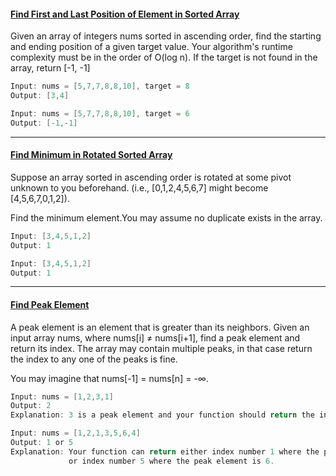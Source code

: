 #### [Find First and Last Position of Element in Sorted Array](https://github.com/gnaneswar0907/Algorithms/blob/master/BinarySearch-2/SearchRange.java)

Given an array of integers nums sorted in ascending order, find the starting and ending position of a given target value.
Your algorithm's runtime complexity must be in the order of O(log n).
If the target is not found in the array, return [-1, -1]

```java
Input: nums = [5,7,7,8,8,10], target = 8
Output: [3,4]

Input: nums = [5,7,7,8,8,10], target = 6
Output: [-1,-1]
```

---

#### [Find Minimum in Rotated Sorted Array](https://github.com/gnaneswar0907/Algorithms/blob/master/BinarySearch-2/MinInSortedArray.java)

Suppose an array sorted in ascending order is rotated at some pivot unknown to you beforehand.
(i.e., [0,1,2,4,5,6,7] might become [4,5,6,7,0,1,2]).

Find the minimum element.You may assume no duplicate exists in the array.

```java
Input: [3,4,5,1,2]
Output: 1

Input: [3,4,5,1,2]
Output: 1
```

---

#### [Find Peak Element](https://github.com/gnaneswar0907/Algorithms/blob/master/BinarySearch-2/PeakElement.java)

A peak element is an element that is greater than its neighbors. Given an input array nums, where nums[i] ≠ nums[i+1], find a peak element and return its index. The array may contain multiple peaks, in that case return the index to any one of the peaks is fine.

You may imagine that nums[-1] = nums[n] = -∞.

```java
Input: nums = [1,2,3,1]
Output: 2
Explanation: 3 is a peak element and your function should return the index number 2.

Input: nums = [1,2,1,3,5,6,4]
Output: 1 or 5
Explanation: Your function can return either index number 1 where the peak element is 2,
             or index number 5 where the peak element is 6.
```
